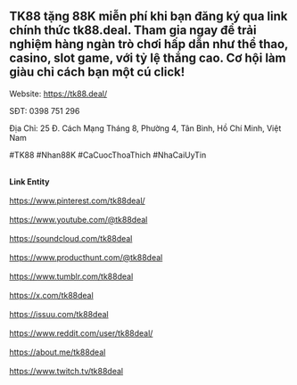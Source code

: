 ## TK88 tặng 88K miễn phí khi bạn đăng ký qua link chính thức tk88.deal. Tham gia ngay để trải nghiệm hàng ngàn trò chơi hấp dẫn như thể thao, casino, slot game, với tỷ lệ thắng cao. Cơ hội làm giàu chỉ cách bạn một cú click!
<p>Website: <a href="https://tk88.deal/">https://tk88.deal/</a><p>
<p>SĐT: 0398 751 296</p>
<p>Địa Chỉ: 25 Đ. Cách Mạng Tháng 8, Phường 4, Tân Bình, Hồ Chí Minh, Việt Nam</p>
<p>#TK88 #Nhan88K #CaCuocThoaThich #NhaCaiUyTin</p>
<br><strong>Link Entity</strong><br>
<br><a href="https://www.pinterest.com/tk88deal/">https://www.pinterest.com/tk88deal/</a></br><br><a href="https://www.youtube.com/@tk88deal">https://www.youtube.com/@tk88deal</a></br><br><a href="https://soundcloud.com/tk88deal">https://soundcloud.com/tk88deal</a></br><br><a href="https://www.producthunt.com/@tk88deal">https://www.producthunt.com/@tk88deal</a></br><br><a href="https://www.tumblr.com/tk88deal">https://www.tumblr.com/tk88deal</a></br><br><a href="https://x.com/tk88deal">https://x.com/tk88deal</a></br><br><a href="https://issuu.com/tk88deal">https://issuu.com/tk88deal</a></br><br><a href="https://www.reddit.com/user/tk88deal/">https://www.reddit.com/user/tk88deal/</a></br><br><a href="https://about.me/tk88deal">https://about.me/tk88deal</a></br><br><a href="https://www.twitch.tv/tk88deal">https://www.twitch.tv/tk88deal</a></br>
